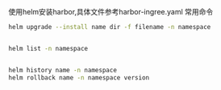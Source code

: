 使用helm安装harbor,具体文件参考harbor-ingree.yaml
常用命令
```bash
helm upgrade --install name dir -f filename -n namespace


helm list -n namespace


helm history name -n namespace
helm rollback name -n namespace version
```